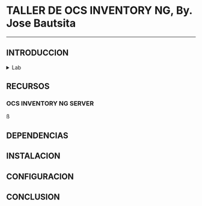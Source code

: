# TALLER DE OCS INVENTORY NG, By. Jose Bautsita

----

## INTRODUCCION 

<details>
 <summary> Lab </summary>

## LABORATORIOS (playground)

![Lab](./lab2.png)

#### Requisitos de Hardware 

| host               | cpu's     | ram    | memory |
|--------------------|---------|--------|----------|
| MAIN OCS SERVER    |  4      | 4 GB   | 30 GB    | 
| OCS AGENT          |  2      | 2GB    | 15GB     |

### Laboratorio participante 01 (Mike)

| HOSTNAME           | USER    | PASSWORD   | ADDRESS   | ROOT PASSWORD |
|--------------------|---------|------------|-----------|---------------|
| MAIN OCS SERVER    |  mike   | mike2025   | 10.0.0.2  | taller2025    |
| OCS AGENT          |  mike   | mike2025   | 10.0.0.3  | taller2025    |

### Laboratorio participante 02 (Javier)

| HOSTNAME           | USER    | PASSWORD   | ADDRESS   | ROOT PASSWORD |
|--------------------|---------|------------|-----------|---------------|
| MAIN OCS SERVER    | javier  | javier2025 | 10.0.0.2  | taller2025    |
| OCS AGENT          | javier  | javier2025 | 10.0.0.3  | taller2025    |

### Laboratorio participante 03 (Oliver)

| HOSTNAME           | USER    | PASSWORD   | ADDRESS   | ROOT PASSWORD |
|--------------------|---------|------------|-----------|---------------|
| MAIN OCS SERVER    | oliver  | oliver2025 | 10.0.0.2  | taller2025    |
| OCS AGENT          | oliver  | oliver2025 | 10.0.0.3  | taller2025    |

### Laboratorio participante 04 (Miguel Martinez)

| HOSTNAME           | USER    | PASSWORD   | ADDRESS   | ROOT PASSWORD |
|--------------------|---------|------------|-----------|---------------|
| MAIN OCS SERVER    | antonio  | antonio2025 | 10.0.0.2  | taller2025    |
| OCS AGENT          | antonio  | antonio2025 | 10.0.0.3  | taller2025    |

### Laboratorio participante 05 (Angel)

| HOSTNAME           | USER    | PASSWORD   | ADDRESS   | ROOT PASSWORD |
|--------------------|---------|------------|-----------|---------------|
| MAIN OCS SERVER    | angel   | angel2025  | 10.0.0.2  | taller2025    |
| OCS AGENT          | angel   | angel2025  | 10.0.0.3  | taller2025    |

### Laboratorio participante 06 (Brandon)

| HOSTNAME           | USER    | PASSWORD   | ADDRESS   | ROOT PASSWORD |
|--------------------|---------|------------|-----------|---------------|
| MAIN OCS SERVER    | brandom  | brandom2025 | 10.0.0.2 | taller2025   |
| OCS AGENT          | brandom  | brandom2025 | 10.0.0.3 | taller2025   |

### Laboratorio participante 07 (Alondra)

| HOSTNAME           | USER    | PASSWORD   | ADDRESS   | ROOT PASSWORD |
|--------------------|---------|------------|-----------|---------------|
| MAIN OCS SERVER    | alondra | alondra2025 | 10.0.0.2  | taller2025    |
| OCS AGENT          | alondra | alondra2025 | 10.0.0.3  | taller2025    |

### Laboratorio participante 08 (Omar)

| HOSTNAME           | USER    | PASSWORD   | ADDRESS   | ROOT PASSWORD |
|--------------------|---------|------------|-----------|---------------|
| MAIN OCS SERVER    | omar    | omar2025   | 10.0.0.2  | taller2025    |
| OCS AGENT          | omar    | omar2025   | 10.0.0.3  | taller2025    |


### Laboratorio participante 09 (Jatzy)

| HOSTNAME           | USER    | PASSWORD   | ADDRESS   | ROOT PASSWORD |
|--------------------|---------|------------|-----------|---------------|
| MAIN OCS SERVER    |  jatzy  | jatzy2025 | 10.0.0.2   | taller2025    |
| OCS AGENT          |  jatzy  | jatzy2025 | 10.0.0.3   | taller2025    |


### Laboratorio participante 10 (Sergio)

| HOSTNAME           | USER    | PASSWORD   | ADDRESS   | ROOT PASSWORD |
|--------------------|---------|------------|-----------|---------------|
| MAIN OCS SERVER    |  sergio | sergio2025 | 10.0.0.2   | taller2025   |
| OCS AGENT          |  sergio | sergio2025 | 10.0.0.3   | taller2025   |

### Laboratorio participante 11 (Hector)

| HOSTNAME           | USER    | PASSWORD   | ADDRESS   | ROOT PASSWORD |
|--------------------|---------|------------|-----------|---------------|
| MAIN OCS SERVER    |  hector | hector2025 | 10.0.0.2  | taller2025   |
| OCS AGENT          |  hector | hector2025 | 10.0.0.3  | taller2025   |

### Laboratorio participante 12 (Miguel Perez)

| HOSTNAME           | USER    | PASSWORD   | ADDRESS   | ROOT PASSWORD |
|--------------------|---------|------------|-----------|---------------|
| MAIN OCS SERVER    | miguel  | miguel2025 | 10.0.0.2  | taller2025    |
| OCS AGENT          | miguel  | miguel2025 | 10.0.0.3  | taller2025    |

 </details>

## RECURSOS
 
### OCS INVENTORY NG SERVER
ß



## DEPENDENCIAS


## INSTALACION

## CONFIGURACION


## CONCLUSION